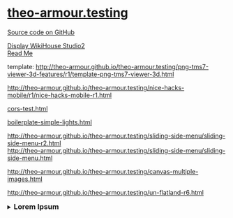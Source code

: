 [theo-armour.testing]( ./index.html )
===

<span style=display:none; >[View as web page]( theo-armour.github.io/theo-armour.testing/index.html "view the files as apps." ) <input value="<< You are here" size=15 style="font:bold 11pt monospace;border-width:0;" ></span>  

[Source code on GitHub]( https://github.com/theo-armour/theo-armour.testing )


[Display WikiHouse Studio2]( http://theo-armour.github.io/theo-armour.testing/display-wikihouse-studio2/display-wikihouse-studio2-r1.html )  
[Read Me]( ./index.html#./display-wikihouse-studio2/readme.md# )

<!--
viewer: <http://theo-armour.github.io/theo-armour.testing/png-tms7-viewer-3d-features/r1/png-tms7-viewer-3d.html>  
-->
template: <http://theo-armour.github.io/theo-armour.testing/png-tms7-viewer-3d-features/r1/template-png-tms7-viewer-3d.html>  


<http://theo-armour.github.io/theo-armour.testing/nice-hacks-mobile/r1/nice-hacks-mobile-r1.html>  

[cors-test.html]( ./cors-test.html )

[boilerplate-simple-lights.html]( ./boilerplate-simple-lights.html )

<http://theo-armour.github.io/theo-armour.testing/sliding-side-menu/sliding-side-menu-r2.html>  
<http://theo-armour.github.io/theo-armour.testing/sliding-side-menu/sliding-side-menu.html>

<http://theo-armour.github.io/theo-armour.testing/canvas-multiple-images.html>

<http://theo-armour.github.io/theo-armour.testing/un-flatland-r6.html>

<details>
<summary><h3>Lorem Ipsum</h3></summary>

lorem ipsum, quia dolor sit, amet, consectetur, adipisci velit, sed quia non numquam eius modi tempora incidunt, ut labore et dolore magnam aliquam quaerat voluptatem. ut enim ad minima veniam, quis nostrum exercitationem ullam corporis suscipit laboriosam, nisi ut aliquid ex ea commodi consequatur? quis autem vel eum iure reprehenderit, qui in ea voluptate velit esse, quam nihil molestiae consequatur, vel illum, qui dolorem eum fugiat, quo voluptas nulla pariatur?
</details>


<style>h3 { display:inline; }</style>